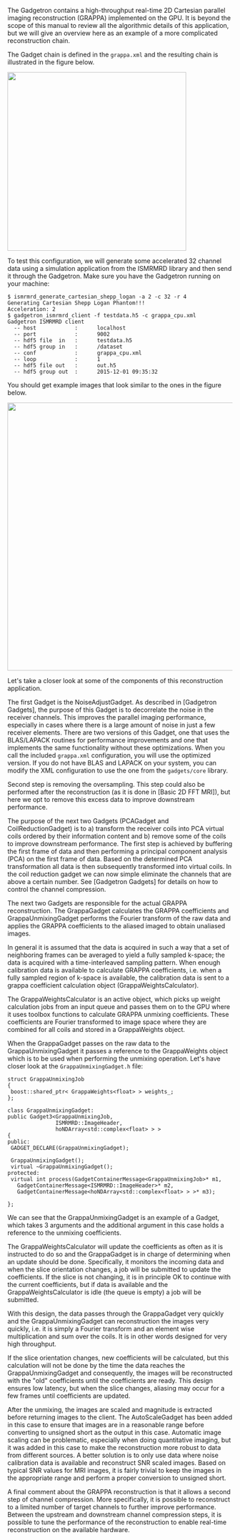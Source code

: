 The Gadgetron contains a high-throughput real-time 2D Cartesian parallel imaging reconstruction (GRAPPA) implemented on the GPU. It is beyond the scope of this manual to review all the algorithmic details of this application, but we will give an overview here as an example of a more complicated reconstruction chain.

The Gadget chain is defined in the `grappa.xml` and the resulting chain is illustrated in the figure below.

<img src="https://s3.amazonaws.com/gadgetron.github.io/figs/grappa.png" style="width: 400px;" />

To test this configuration, we will generate some accelerated 32 channel data using a simulation application from the ISMRMRD library and then send it through the Gadgetron. Make sure you have the Gadgetron running on your machine:

```
$ ismrmrd_generate_cartesian_shepp_logan -a 2 -c 32 -r 4
Generating Cartesian Shepp Logan Phantom!!!
Acceleration: 2
$ gadgetron_ismrmrd_client -f testdata.h5 -c grappa_cpu.xml
Gadgetron ISMRMRD client
  -- host            :      localhost
  -- port            :      9002
  -- hdf5 file  in   :      testdata.h5
  -- hdf5 group in   :      /dataset
  -- conf            :      grappa_cpu.xml
  -- loop            :      1
  -- hdf5 file out   :      out.h5
  -- hdf5 group out  :      2015-12-01 09:35:32
```                
    
You should get example images that look similar to the ones in the figure below.


<img src="https://s3.amazonaws.com/gadgetron.github.io/figs/grappaout.png" style="width: 600px;" />

Let's take a closer look at some of the components of this reconstruction application.

The first Gadget is the NoiseAdjustGadget. As described in [Gadgetron Gadgets], the purpose of this Gadget is to decorrelate the noise in the receiver channels. This improves the parallel imaging performance, especially in cases where there is a large amount of noise in just a few receiver elements. There are two versions of this Gadget, one that uses the BLAS/LAPACK routines for performance improvements and one that implements the same functionality without these optimizations. When you call the included `grappa.xml` configuration, you will use the optimized version. If you do not have BLAS and LAPACK on your system, you can modify the XML configuration to use the one from the `gadgets/core` library.

Second step is removing the oversampling. This step could also be performed after the reconstruction (as it is done in [Basic 2D FFT MRI]), but here we opt to remove this excess data to improve downstream performance.

The purpose of the next two Gadgets (PCAGadget and CoilReductionGadget) is to a) transform the receiver coils into PCA virtual coils ordered by their information content and b) remove some of the coils to improve downstream performance. The first step is achieved by buffering the first frame of data and then performing a principal component analysis (PCA) on the first frame of data. Based on the determined PCA transformation all data is then subsequently transformed into virtual coils. In the coil reduction gadget we can now simple eliminate the channels that are above a certain number. See [Gadgetron Gadgets] for details on how to control the channel compression.

The next two Gadgets are responsible for the actual GRAPPA reconstruction. The GrappaGadget calculates the GRAPPA coefficients and GrappaUnmixingGadget performs the Fourier transform of the raw data and applies the GRAPPA coefficients to the aliased imaged to obtain unaliased images.

In general it is assumed that the data is acquired in such a way that a set of neighboring frames can be averaged to yield a fully sampled k-space; the data is acquired with a time-interleaved sampling pattern. When enough calibration data is available to calculate GRAPPA coefficients, i.e. when a fully sampled region of k-space is available, the calibration data is sent to a grappa coefficient calculation object (GrappaWeightsCalculator).

The GrappaWeightsCalculator is an active object, which picks up weight calculation jobs from an input queue and passes them on to the GPU where it uses toolbox functions to calculate GRAPPA unmixing coefficients. These coefficients are Fourier transformed to image space where they are combined for all coils and stored in a GrappaWeights object.

When the GrappaGadget passes on the raw data to the GrappaUnmixingGadget it passes a reference to the GrappaWeights object which is to be used when performing the unmixing operation. Let's have closer look at the `GrappaUnmixingGadget.h` file:

    struct GrappaUnmixingJob
    {
     boost::shared_ptr< GrappaWeights<float> > weights_;
    };

    class GrappaUnmixingGadget: 
    public Gadget3<GrappaUnmixingJob, 
                   ISMRMRD::ImageHeader, 
                   hoNDArray<std::complex<float> > > 
    {
    public:
     GADGET_DECLARE(GrappaUnmixingGadget);

     GrappaUnmixingGadget();
     virtual ~GrappaUnmixingGadget();
    protected:
     virtual int process(GadgetContainerMessage<GrappaUnmixingJob>* m1,
       GadgetContainerMessage<ISMRMRD::ImageHeader>* m2, 
       GadgetContainerMessage<hoNDArray<std::complex<float> > >* m3);

    };

We can see that the GrappaUnmixingGadget is an example of a Gadget, which takes 3 arguments and the additional argument in this case holds a reference to the unmixing coefficients.

The GrappaWeightsCalculator will update the coefficients as often as it is instructed to do so and the GrappaGadget is in charge of determining when an update should be done. Specifically, it monitors the incoming data and when the slice orientation changes, a job will be submitted to update the coefficients. If the slice is not changing, it is in principle OK to continue with the current coefficients, but if data is available and the GrappaWeightsCalculator is idle (the queue is empty) a job will be submitted.

With this design, the data passes through the GrappaGadget very quickly and the GrappaUnmixingGadget can reconstruction the images very quickly, i.e. it is simply a Fourier transform and an element wise multiplication and sum over the coils. It is in other words designed for very high throughput.

If the slice orientation changes, new coefficients will be calculated, but this calculation will not be done by the time the data reaches the GrappaUnmixingGadget and consequently, the images will be reconstructed with the "old" coefficients until the coefficients are ready. This design ensures low latency, but when the slice changes, aliasing may occur for a few frames until coefficients are updated.

After the unmixing, the images are scaled and magnitude is extracted before returning images to the client. The AutoScaleGadget has been added in this case to ensure that images are in a reasonable range
before converting to unsigned short as the output in this case. Automatic image scaling can be problematic, especially when doing quantitative imaging, but it was added in this case to make the
reconstruction more robust to data from different sources. A better solution is to only use data where noise calibration data is available and reconstruct SNR scaled images. Based on typical SNR values for MRI images, it is fairly trivial to keep the images in the appropriate range and perform a proper conversion to unsigned short.

A final comment about the GRAPPA reconstruction is that it allows a second step of channel compression. More specifically, it is possible to reconstruct to a limited number of target channels to further improve performance. Between the upstream and downstream channel compression steps, it is possible to tune the performance of the reconstruction to enable real-time reconstruction on the available hardware.
